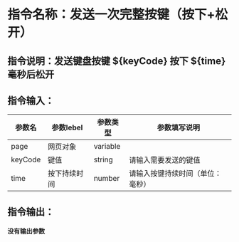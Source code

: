 # 指令名称：发送一次完整按键（按下+松开）
## 指令说明：发送键盘按键 $\{keyCode\} 按下 $\{time\} 毫秒后松开 
## 指令输入：

 | 参数名 | 参数lebel | 参数类型 | 参数填写说明 | 
 | ------------- | ------------- | ------------- | ------------- |
 | page | 网页对象 | variable |  |
 | keyCode | 键值 | string | 请输入需要发送的键值 |
 | time | 按下持续时间 | number | 请输入按键持续时间（单位：毫秒） |


## 指令输出：

#### 没有输出参数
	
